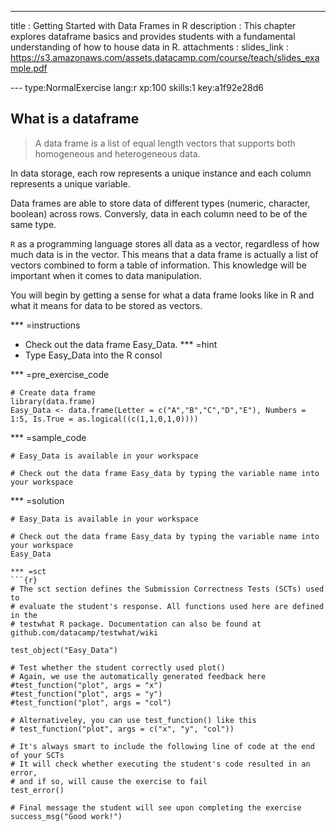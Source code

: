 ---
title       : Getting Started with Data Frames in R
description : This chapter explores dataframe basics and provides students with a fundamental understanding of how to house data in R. 
attachments :
  slides_link : https://s3.amazonaws.com/assets.datacamp.com/course/teach/slides_example.pdf

--- type:NormalExercise lang:r xp:100 skills:1 key:a1f92e28d6
## What is a dataframe

> A data frame is a list of equal length vectors that supports both homogeneous and heterogeneous data. 

In data storage, each row represents a unique instance and each column represents a unique variable.

Data frames are able to store data of different types (numeric, character, boolean) across rows. Conversly, data in each column need to be of the same type.   

`R` as a programming language stores all data as a vector, regardless of how much data is in the vector. This means that a data frame is actually a list of vectors combined to form a table of information. This knowledge will be important when it comes to data manipulation. 

You will begin by getting a sense for what a data frame looks like in R and what it means for data to be stored as vectors.

*** =instructions
- Check out the data frame Easy_Data.
*** =hint
- Type Easy_Data into the R consol 

*** =pre_exercise_code
```{r}
# Create data frame
library(data.frame)
Easy_Data <- data.frame(Letter = c("A","B","C","D","E"), Numbers = 1:5, Is.True = as.logical((c(1,1,0,1,0))))
```

*** =sample_code
```{r}
# Easy_Data is available in your workspace

# Check out the data frame Easy_data by typing the variable name into your workspace
```

*** =solution
```{r}
# Easy_Data is available in your workspace

# Check out the data frame Easy_data by typing the variable name into your workspace
Easy_Data

*** =sct
```{r}
# The sct section defines the Submission Correctness Tests (SCTs) used to
# evaluate the student's response. All functions used here are defined in the 
# testwhat R package. Documentation can also be found at github.com/datacamp/testwhat/wiki

test_object("Easy_Data")

# Test whether the student correctly used plot()
# Again, we use the automatically generated feedback here
#test_function("plot", args = "x")
#test_function("plot", args = "y")
#test_function("plot", args = "col")

# Alternativeley, you can use test_function() like this
# test_function("plot", args = c("x", "y", "col"))

# It's always smart to include the following line of code at the end of your SCTs
# It will check whether executing the student's code resulted in an error, 
# and if so, will cause the exercise to fail
test_error()

# Final message the student will see upon completing the exercise
success_msg("Good work!")
```
